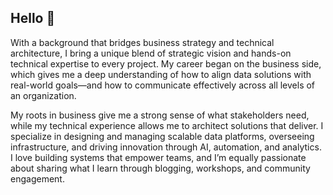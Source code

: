 ## Hello 👋

<!--
**jennratten/.github** is a ✨ _special_ ✨ repository because its `profile/README.md` (this file) appears on your GitHub profile.
-->
With a background that bridges business strategy and technical architecture, I bring a unique blend of strategic vision and hands-on technical expertise to every project. My career began on the business side, which gives me a deep understanding of how to align data solutions with real-world goals—and how to communicate effectively across all levels of an organization.

My roots in business give me a strong sense of what stakeholders need, while my technical experience allows me to architect solutions that deliver. I specialize in designing and managing scalable data platforms, overseeing infrastructure, and driving innovation through AI, automation, and analytics. I love building systems that empower teams, and I’m equally passionate about sharing what I learn through blogging, workshops, and community engagement.

